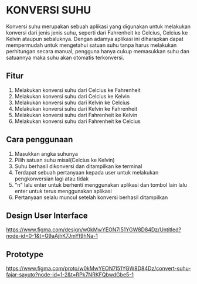 # KONVERSI SUHU

Konversi suhu merupakan sebuah aplikasi yang digunakan untuk melakukan konversi dari jenis jenis suhu,  seperti dari Fahrenheit ke Celcius, Celcius ke Kelvin ataupun sebaluknya.  Dengan adamya aplikasi ini diharapkan dapat mempermudah untuk mengetahui satuan suhu tanpa harus melakukan perhitungan secara manual, pengguna hanya cukup memasukkan suhu dan satuannya maka suhu akan otomatis terkonversi. 

## Fitur
1. Melakukan konversi suhu dari Celcius ke Fahrenheit
2. Melakukan konversi suhu dari Celcius ke Kelvin
3. Melakukan konversi suhu dari Kelvin ke Celcius
4. Melakukan konversi suhu dari Kelvin ke Fahrenheit
5. Melakukan konversi suhu dari Fahrenheit ke Kelvin
6. Melakukan konversi suhu dari Fahrenheit ke Celcius

## Cara penggunaan
1. Masukkan angka suhunya
2. Pilih satuan suhu misal(Celcius ke Kelvin)
3. Suhu berhasil dikonversi dan ditampilkan ke terminal
4. Terdapat sebuah pertanyaan kepada user untuk melakukan pengkonversian lagi atau tidak
5. "n" lalu enter untuk berhenti menggunakan aplikasi dan tombol lain lalu enter untuk terus menggunakan aplikasi
6. Pertanyaan selalu muncul setelah konversi berhasil ditampilkan

## Design User Interface
https://www.figma.com/design/w0kMwYEON7I51YGW8D84Dz/Untitled?node-id=0-1&t=G9aAjhK7JmYt9hNa-1

## Prototype 
https://www.figma.com/proto/w0kMwYEON7I51YGW8D84Dz/convert-suhu-fajar-sayuto?node-id=1-2&t=RPk7NRKFQbwdGbe5-1
